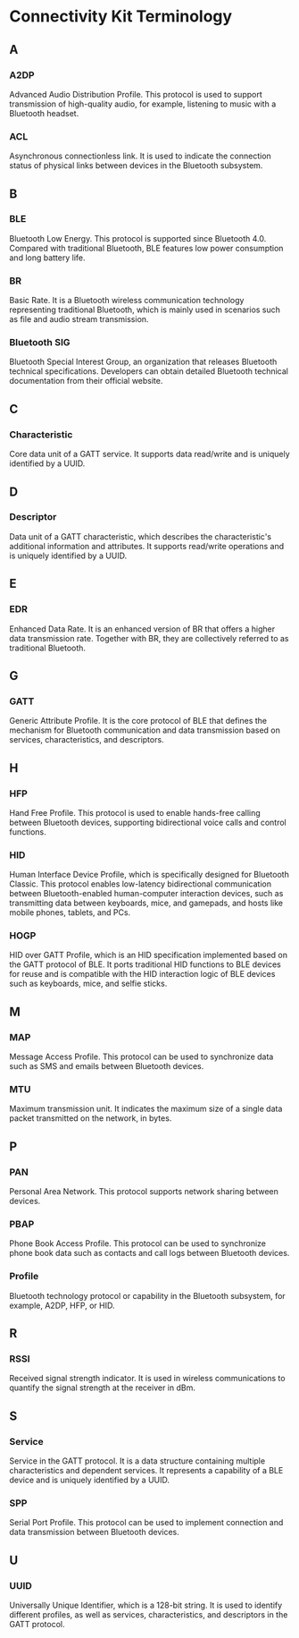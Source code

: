 # Connectivity Kit Terminology
## A
### A2DP
Advanced Audio Distribution Profile. This protocol is used to support transmission of high-quality audio, for example, listening to music with a Bluetooth headset.
### ACL
Asynchronous connectionless link. It is used to indicate the connection status of physical links between devices in the Bluetooth subsystem.
## B
### BLE
Bluetooth Low Energy. This protocol is supported since Bluetooth 4.0. Compared with traditional Bluetooth, BLE features low power consumption and long battery life.
### BR
Basic Rate. It is a Bluetooth wireless communication technology representing traditional Bluetooth, which is mainly used in scenarios such as file and audio stream transmission.
### Bluetooth SIG
Bluetooth Special Interest Group, an organization that releases Bluetooth technical specifications. Developers can obtain detailed Bluetooth technical documentation from their official website.
## C
### Characteristic
Core data unit of a GATT service. It supports data read/write and is uniquely identified by a UUID.
## D
### Descriptor
Data unit of a GATT characteristic, which describes the characteristic's additional information and attributes. It supports read/write operations and is uniquely identified by a UUID.
## E
### EDR
Enhanced Data Rate. It is an enhanced version of BR that offers a higher data transmission rate. Together with BR, they are collectively referred to as traditional Bluetooth.
## G
### GATT
Generic Attribute Profile. It is the core protocol of BLE that defines the mechanism for Bluetooth communication and data transmission based on services, characteristics, and descriptors.
## H
### HFP
Hand Free Profile. This protocol is used to enable hands-free calling between Bluetooth devices, supporting bidirectional voice calls and control functions.
### HID
Human Interface Device Profile, which is specifically designed for Bluetooth Classic. This protocol enables low-latency bidirectional communication between Bluetooth-enabled human-computer interaction devices, such as transmitting data between keyboards, mice, and gamepads, and hosts like mobile phones, tablets, and PCs.
### HOGP
HID over GATT Profile, which is an HID specification implemented based on the GATT protocol of BLE. It ports traditional HID functions to BLE devices for reuse and is compatible with the HID interaction logic of BLE devices such as keyboards, mice, and selfie sticks.
## M
### MAP
Message Access Profile. This protocol can be used to synchronize data such as SMS and emails between Bluetooth devices.
### MTU
Maximum transmission unit. It indicates the maximum size of a single data packet transmitted on the network, in bytes.
## P
### PAN
Personal Area Network. This protocol supports network sharing between devices.
### PBAP
Phone Book Access Profile. This protocol can be used to synchronize phone book data such as contacts and call logs between Bluetooth devices.
### Profile
Bluetooth technology protocol or capability in the Bluetooth subsystem, for example, A2DP, HFP, or HID.
## R
### RSSI
Received signal strength indicator. It is used in wireless communications to quantify the signal strength at the receiver in dBm.
## S
### Service
Service in the GATT protocol. It is a data structure containing multiple characteristics and dependent services. It represents a capability of a BLE device and is uniquely identified by a UUID.
### SPP
Serial Port Profile. This protocol can be used to implement connection and data transmission between Bluetooth devices.
## U
### UUID
Universally Unique Identifier, which is a 128-bit string. It is used to identify different profiles, as well as services, characteristics, and descriptors in the GATT protocol.

